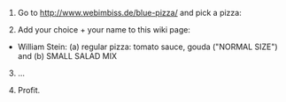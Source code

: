 1) Go to http://www.webimbiss.de/blue-pizza/ and pick a pizza:

2) Add your choice + your name to this wiki page:

  * William Stein: (a) regular pizza: tomato sauce, gouda ("NORMAL SIZE") and (b) SMALL SALAD MIX

3) ...

4) Profit.
